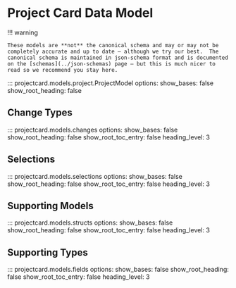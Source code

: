 # Project Card Data Model

!!! warning

    These models are **not** the canonical schema and may or may not be completely accurate and up to date – although we try our best.  The canonical schema is maintained in json-schema format and is documented on the [schemas](../json-schemas) page – but this is much nicer to read so we recommend you stay here.

::: projectcard.models.project.ProjectModel
    options:
      show_bases: false
      show_root_heading: false

## Change Types

::: projectcard.models.changes
    options:
      show_bases: false
      show_root_heading: false
      show_root_toc_entry: false
      heading_level: 3

## Selections

::: projectcard.models.selections
    options:
      show_bases: false
      show_root_heading: false
      show_root_toc_entry: false
      heading_level: 3

## Supporting Models

::: projectcard.models.structs
    options:
      show_bases: false
      show_root_heading: false
      show_root_toc_entry: false
      heading_level: 3

## Supporting Types

::: projectcard.models.fields
    options:
      show_bases: false
      show_root_heading: false
      show_root_toc_entry: false
      heading_level: 3
